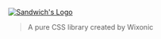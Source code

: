 [![Sandwich's Logo]()](https://github.com/Wixonic/Sandwich/)
> A pure CSS library created by Wixonic
